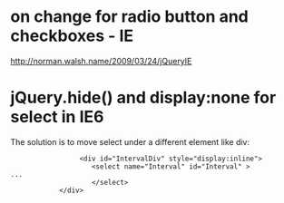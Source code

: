 # on change for radio button and checkboxes - IE #

http://norman.walsh.name/2009/03/24/jQueryIE


# jQuery.hide() and display:none for select in IE6 #
The solution is to move select under a different element like div:

```
                 <div id="IntervalDiv" style="display:inline">
                    <select name="Interval" id="Interval" >
...
                    </select>
            </div>
```